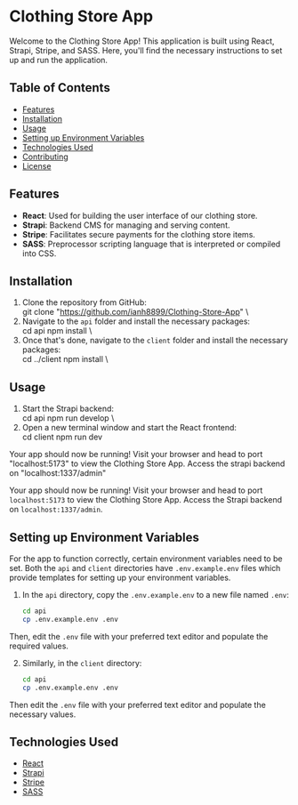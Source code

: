 # Clothing Store App

Welcome to the Clothing Store App! This application is built using React, Strapi, Stripe, and SASS. Here, you'll find the necessary instructions to set up and run the application.

## Table of Contents
- [Features](#features)
- [Installation](#installation)
- [Usage](#usage)
- [Setting up Environment Variables](#setting-up-environment-variables)
- [Technologies Used](#technologies-used)
- [Contributing](#contributing)
- [License](#license)

## Features
- **React**: Used for building the user interface of our clothing store.
- **Strapi**: Backend CMS for managing and serving content.
- **Stripe**: Facilitates secure payments for the clothing store items.
- **SASS**: Preprocessor scripting language that is interpreted or compiled into CSS.

## Installation
1. Clone the repository from GitHub:
   \
   git clone "https://github.com/ianh8899/Clothing-Store-App"
   \
2. Navigate to the `api` folder and install the necessary packages:
   \
   cd api
   npm install
   \
3. Once that's done, navigate to the `client` folder and install the necessary packages:
   \
   cd ../client
   npm install
   \

## Usage
1. Start the Strapi backend:
   \
   cd api
   npm run develop
   \
2. Open a new terminal window and start the React frontend:
   \
   cd client
   npm run dev


Your app should now be running! Visit your browser and head to port "localhost:5173" to view the Clothing Store App.
Access the strapi backend on "localhost:1337/admin"

Your app should now be running! Visit your browser and head to port `localhost:5173` to view the Clothing Store App. Access the Strapi backend on `localhost:1337/admin`.

## Setting up Environment Variables
For the app to function correctly, certain environment variables need to be set. Both the `api` and `client` directories have `.env.example.env` files which provide templates for setting up your environment variables.

1. In the `api` directory, copy the `.env.example.env` to a new file named `.env`:
   ```bash
   cd api
   cp .env.example.env .env


  Then, edit the `.env` file with your preferred text editor and populate the required values.

2. Similarly, in the `client` directory:
   ```bash
   cd api
   cp .env.example.env .env

 Then edit the `.env` file with your preferred text editor and populate the necessary values.

## Technologies Used
- [React](https://reactjs.org/)
- [Strapi](https://strapi.io/)
- [Stripe](https://stripe.com/)
- [SASS](https://sass-lang.com/)
